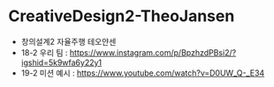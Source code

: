 # CreativeDesign2-TheoJansen

* 창의설계2 자율주행 테오얀센
* 18-2 우리 팀 : https://www.instagram.com/p/BpzhzdPBsi2/?igshid=5k9wfa6y22y1
* 19-2 미션 예시 : https://www.youtube.com/watch?v=D0UW_Q-_E34
